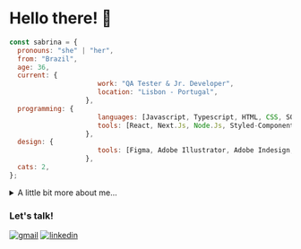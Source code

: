 # Hello there! 👋

```javascript
const sabrina = {
  pronouns: "she" | "her",
  from: "Brazil",
  age: 36,
  current: {
                      work: "QA Tester & Jr. Developer",
                      location: "Lisbon - Portugal",
                   },
  programming: {
                      languages: [Javascript, Typescript, HTML, CSS, SQL, Ruby],
                      tools: [React, Next.Js, Node.Js, Styled-Components, Tailwind, PostgreSQL, Ruby on Rails],
                   },
  design: {
                      tools: [Figma, Adobe Illustrator, Adobe Indesign, Adobe Photoshop],
                   },
  cats: 2,
};
```

<details>
  <summary>A little bit more about me...</summary>
  <br>

Hello there! I am a frontend developer and web designer wannabe. I love turning ideas into design and design into code. 
I've been working for the past 2 years as a QA tester and Jr. Developer for a major company, looking for opportunities to keep improving my skills as a coder. Some fun facts about me: 

- 📐 Architect / Urban planner turned developer
- 📓 Moved to Lisbon to pursue my Masters in Urban Planning
- 🗺 I love maps, I'm actually quite good with geoprocessing tools
- 💪 Proud single mom, my daughter is actually 17 years old 😱
- 🎨 One of my favorite hobbies is drawing, you can check my <a href='https://www.instagram.com/sabrina_bertol/' target="_blank">Instagram</a>!
- 🎧 I also love music, specially electronic / psychedelic / experimental (the weird stuff)
- 🤓 Currently learning more about React and Svelte

### Certifications

I love to improve myself and I am always trying to learn new things. Here are some of the courses and certifications I took over the past years: 

  - <a href="https://drive.google.com/file/d/1VCwmzvL0R47qsbCf4zoyADMyVFeUHmAv/view?usp=drivesdk" target="_blank">Le Wagon Full-Stack Coding Bootcamp</a>
  - <a href="https://www.udemy.com/certificate/UC-f8efbf02-450c-41f4-a2c3-e71d8dbd3fad/" target="_blank">Understanding TypeScript</a>
  - <a href="https://drive.google.com/file/d/1VCwmzvL0R47qsbCf4zoyADMyVFeUHmAv/view?usp=drivesdk" target="_blank">SQL - The Complete Developer's Guide (MySQL, PostgreSQL)</a>
  - <a href="https://www.udemy.com/certificate/UC-a3e4db61-b669-4e79-ad54-7ab8c42fb942/" target="_blank">Clean Code</a>
  - <a href="https://www.udemy.com/certificate/UC-1bbc50bb-2604-493a-94bf-0d921c65f942/" target="_blank">Figma UI UX Design Essentials</a>
  - <a href="https://www.udemy.com/certificate/UC-54ea4a05-201f-40a1-9bb1-508e29d21299/" target="_blank">Learn Figma - UI/UX Design Essential Training</a>
  - <a href="https://www.udemy.com/certificate/UC-75f2b80f-a28c-429c-ac70-f1f7fe9c0a7e/" target="_blank">Master Digital Product Design: UX Research & UI Design</a>
  - <a href="https://www.udemy.com/certificate/UC-68e4a112-2bae-4ade-a2e7-fcb32ff85f4c/" target="_blank">UX Design & User Experience Design Course - Theory Only</a>
  - <a href="https://www.udemy.com/certificate/UC-ba5467b6-1cb8-48f1-b081-9033dffbcbdc/" target="_blank">Adobe Illustrator CC – Advanced Training Course</a>
  - <a href="https://www.udemy.com/certificate/UC-48c5c9e8-4300-4382-96fe-e919d4d7807d/" target="_blank">Adobe Illustrator CC - Essentials Training Course</a>
  - <a href="https://www.datacamp.com/statement-of-accomplishment/course/7157b190a1a8f45fd66a5a9584d591e07e2f9f12" target="_blank">Understanding Data Visualization</a>
  - <a href="https://www.udemy.com/certificate/UC-2f23d055-09d3-4ed4-9e4d-d7228439f8e3/" target="_blank">ChatGPT Complete Guide: Learn Midjourney, ChatGPT 4 & More</a>
  - <a href="https://drive.google.com/file/d/1VCwmzvL0R47qsbCf4zoyADMyVFeUHmAv/view?usp=drivesdk" target="_blank">Leadership: Practical Leadership Skills</a>
  - <a href="https://www.udemy.com/certificate/UC-7c697c85-6608-4ec9-849c-59944c7a0a57/" target="_blank">Certified Brainstorming Specialist Masterclass</a>
</details>

### Let's talk! 

<a href="mailto:bertol.sabrina@gmail.com" target="_blank"><img src='https://img.shields.io/badge/Gmail-D14836?style=for-the-badge&logo=gmail&logoColor=white' alt="gmail" /></a>
<a href='https://www.linkedin.com/in/sabrinabertol/' target="_blank"><img src='https://img.shields.io/badge/LinkedIn-0077B5?style=for-the-badge&logo=linkedin&logoColor=white' alt="linkedin" /></a>
